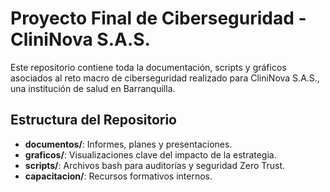 # Proyecto Final de Ciberseguridad - CliniNova S.A.S.

Este repositorio contiene toda la documentación, scripts y gráficos asociados al reto macro de ciberseguridad realizado para CliniNova S.A.S., una institución de salud en Barranquilla.

## Estructura del Repositorio

- **documentos/**: Informes, planes y presentaciones.
- **graficos/**: Visualizaciones clave del impacto de la estrategia.
- **scripts/**: Archivos bash para auditorías y seguridad Zero Trust.
- **capacitacion/**: Recursos formativos internos.
